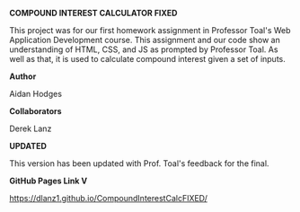 **COMPOUND INTEREST CALCULATOR FIXED**

This project was for our first homework assignment in Professor Toal's Web Application Development course. This assignment and our code show an understanding of HTML, CSS, and JS as prompted by Professor Toal. As well as that, it is used to calculate compound interest given a set of inputs.

**Author**

Aidan Hodges

**Collaborators**

Derek Lanz

**UPDATED**

This version has been updated with Prof. Toal's feedback for the final.

**GitHub Pages Link V**

https://dlanz1.github.io/CompoundInterestCalcFIXED/
